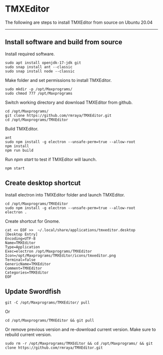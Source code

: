 # TMXEditor
The following are steps to install TMXEditor from source on Ubuntu 20.04

---

## Install software and build from source
Install required software.
```
sudo apt install openjdk-17-jdk git
sudo snap install ant --classic
sudo snap install node --classic
```
Make folder and set permissions to install TMXEditor.
```
sudo mkdir -p /opt/Maxprograms/
sudo chmod 777 /opt/Maxprograms
```
Switch working directory and download TMXEditor from github.
```
cd /opt/Maxprograms/
git clone https://github.com/rmraya/TMXEditor.git
cd /opt/Maxprograms/TMXEditor
```
Build TMXEditor.
```
ant
sudo npm install -g electron --unsafe-perm=true --allow-root
npm install
npm run build
```
Run *npm start* to test if TMXEditor will launch.
```
npm start
```
## Create desktop shortcut
Install electron into TMXEditor folder and launch TMXEditor.
```
cd /opt/Maxprograms/TMXEditor
sudo npm install -g electron --unsafe-perm=true --allow-root
electron .
```
Create shortcut for Gnome.
```
cat << EOF >>  ~/.local/share/applications/tmxeditor.desktop
[Desktop Entry]
Encoding=UTF-8
Name=TMXEditor
Type=Application
Exec=electron /opt/Maxprograms/TMXEditor
Icon=/opt/Maxprograms/TMXEditor/icons/tmxeditor.png
Terminal=false
GenericName=TMXEditor
Comment=TMXEditor
Categories=TMXEditor
EOF
```

## Update Swordfish
```
git -C /opt/Maxprograms/TMXEditor/ pull
```
Or
```
cd /opt/Maxprograms/TMXEditor && git pull
```
Or remove previous version and re-download current version. Make sure to rebuild current version.
```
sudo rm -r /opt/Maxprograms/TMXEditor && cd /opt/Maxprograms/ && git clone https://github.com/rmraya/TMXEditor.git
```
